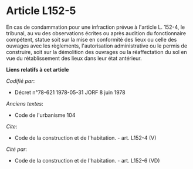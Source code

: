 # Article L152-5

En cas de condammation pour une infraction prévue à l'article L. 152-4, le tribunal, au vu des observations écrites ou après
audition du fonctionnaire compétent, statue soit sur la mise en conformité des lieux ou celle des ouvrages avec les
règlements, l'autorisation administrative ou le permis de construire, soit sur la démolition des ouvrages ou la réaffectation
du sol en vue du rétablissement des lieux dans leur état antérieur.

**Liens relatifs à cet article**

_Codifié par_:

  - Décret n°78-621 1978-05-31 JORF 8 juin 1978

_Anciens textes_:

  - Code de l'urbanisme 104

_Cite_:

  - Code de la construction et de l'habitation. - art. L152-4 (V)

_Cité par_:

  - Code de la construction et de l'habitation. - art. L152-6 (VD)
